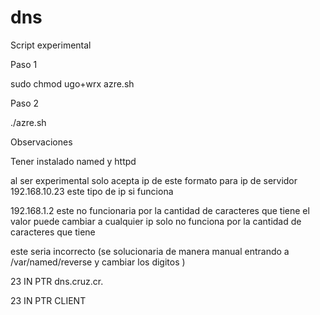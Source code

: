 # dns
Script experimental


Paso 1

sudo chmod ugo+wrx azre.sh

Paso 2  

./azre.sh

Observaciones

Tener instalado named y httpd

al ser experimental solo acepta ip de este formato para ip de servidor
192.168.10.23 este tipo de ip si funciona 

192.168.1.2 este no funcionaria por la cantidad de caracteres que tiene el valor puede cambiar a cualquier ip solo no funciona por la cantidad de caracteres que tiene 

este seria incorrecto (se solucionaria de manera manual entrando a /var/named/reverse y cambiar los digitos )





23 IN PTR  dns.cruz.cr.


23 IN PTR CLIENT 
